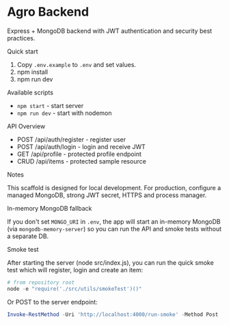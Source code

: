 # Agro Backend

Express + MongoDB backend with JWT authentication and security best practices.

Quick start

1. Copy `.env.example` to `.env` and set values.
2. npm install
3. npm run dev

Available scripts

- `npm start` - start server
- `npm run dev` - start with nodemon

API Overview

- POST /api/auth/register - register user
- POST /api/auth/login - login and receive JWT
- GET /api/profile - protected profile endpoint
- CRUD /api/items - protected sample resource

Notes

This scaffold is designed for local development. For production, configure a managed MongoDB, strong JWT secret, HTTPS and process manager.

In-memory MongoDB fallback

If you don't set `MONGO_URI` in `.env`, the app will start an in-memory MongoDB (via `mongodb-memory-server`) so you can run the API and smoke tests without a separate DB.

Smoke test

After starting the server (node src/index.js), you can run the quick smoke test which will register, login and create an item:

```powershell
# from repository root
node -e "require('./src/utils/smokeTest')()"
```

Or POST to the server endpoint:

```powershell
Invoke-RestMethod -Uri 'http://localhost:4000/run-smoke' -Method Post
```


